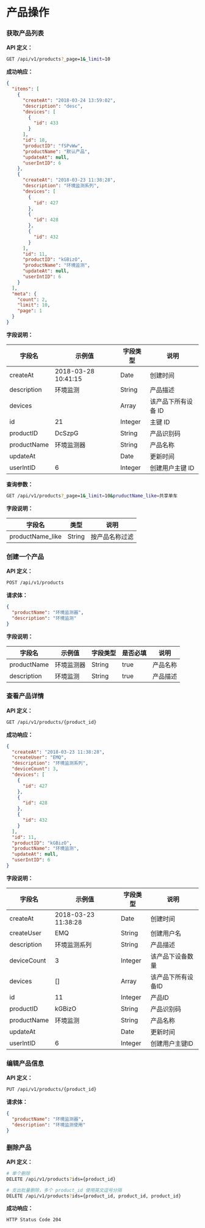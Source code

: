 # 产品操作

### 获取产品列表

**API 定义：**
```bash
GET /api/v1/products?_page=1&_limit=10 
```
  
**成功响应：**

```json
{
  "items": [
    {
      "createAt": "2018-03-24 13:59:02",
      "description": "desc",
      "devices": [
        {
          "id": 433
        }
      ],
      "id": 18,
      "productID": "fSPvWw",
      "productName": "默认产品",
      "updateAt": null,
      "userIntID": 6
    },
    {
      "createAt": "2018-03-23 11:38:28",
      "description": "环境监测系列",
      "devices": [
        {
          "id": 427
        },
        {
          "id": 428
        },
        {
          "id": 432
        }
      ],
      "id": 11,
      "productID": "kGBizO",
      "productName": "环境监测",
      "updateAt": null,
      "userIntID": 6
    }
  ],
  "meta": {
    "count": 2,
    "limit": 10,
    "page": 1
  }
}
```

**字段说明：**

| 字段名         | 示例值                 | 字段类型    | 说明         |
| ----------- | ------------------- | ------- | ---------- |
| createAt    | 2018-03-28 10:41:15 | Date    | 创建时间       |
| description | 环境监测                | String  | 产品描述       |
| devices     |                     | Array   | 该产品下所有设备 ID |
| id          | 21                  | Integer | 主键 ID      |
| productID   | DcSzpG              | String  | 产品识别码      |
| productName | 环境监测器               | String  | 产品名称       |
| updateAt    |                     | Date    | 更新时间       |
| userIntID   | 6                   | Integer | 创建用户主键 ID   |
  
  


**查询参数：**
```bash
GET /api/v1/products?_page=1&_limit=10&pruductName_like=共享单车
```

**字段说明：**

| 字段名     | 类型   | 说明          |
| ------ | --- | ----------- |
| productName_like  | String | 按产品名称过滤   |




### 创建一个产品

**API 定义：**
```bash
POST /api/v1/products
```
  
**请求体：**

```json
{
  "productName": "环境监测器",
  "description": "环境监测"
}
```

**字段说明：**

| 字段名         | 示例值   | 字段类型   | 是否必填 | 说明   |
| ----------- | ----- | ------ | ---- | ---- |
| productName | 环境监测器 | String | true | 产品名称 |
| description | 环境监测  | String | true | 产品描述 |
  
  




### 查看产品详情

**API 定义：**

```bash
GET /api/v1/products/{product_id}
```
  
**成功响应：**

```json
{
  "createAt": "2018-03-23 11:38:28",
  "createUser": "EMQ",
  "description": "环境监测系列",
  "deviceCount": 3,
  "devices": [
    {
      "id": 427
    },
    {
      "id": 428
    },
    {
      "id": 432
    }
  ],
  "id": 11,
  "productID": "kGBizO",
  "productName": "环境监测",
  "updateAt": null,
  "userIntID": 6
}
```

**字段说明：**

| 字段名         | 示例值                                             | 字段类型    | 说明         |
| ----------- | ----------------------------------------------- | ------- | ---------- |
| createAt    | 2018-03-23 11:38:28                             | Date    | 创建时间       |
| createUser  | EMQ                                             | String  | 创建用户名      |
| description | 环境监测系列                                          | String  | 产品描述       |
| deviceCount | 3                                               | Integer | 该产品下设备数量   |
| devices     | [] | Array   | 该产品下所有设备ID |
| id          | 11                                              | Integer | 产品ID       |
| productID   | kGBizO                                          | String  | 产品识别码      |
| productName | 环境监测                                            | String  | 产品名称       |
| updateAt    |                                                 | Date    | 更新时间       |
| userIntID   | 6                                               | Integer | 创建用户主键ID   |
  
  
  




### 编辑产品信息

**API 定义：**

```bash
PUT /api/v1/products/{product_id}
```

**请求体：**

```json
{
  "productName": "环境监测器",
  "description": "环境监测使用"
}
```




### 删除产品

**API 定义：**
```bash
# 单个删除
DELETE /api/v1/products?ids={product_id}

# 支出批量删除，多个 product_id 使用英文逗号分隔
DELETE /api/v1/products?ids={product_id, product_id, product_id}
```


**成功响应：**

```bash
HTTP Status Code 204
```

